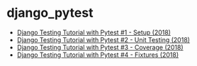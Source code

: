 # django_pytest
- [Django Testing Tutorial with Pytest #1 - Setup (2018)](https://www.youtube.com/watch?v=B-qYGeLpUtE)
- [Django Testing Tutorial with Pytest #2 - Unit Testing (2018)](https://www.youtube.com/watch?v=TzCWadHwdSs)
- [Django Testing Tutorial with Pytest #3 - Coverage (2018)](https://www.youtube.com/watch?v=LH5U0cOmJgw)
- [Django Testing Tutorial with Pytest #4 - Fixtures (2018)](https://www.youtube.com/watch?v=uk1ij07cKLA)